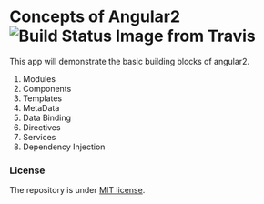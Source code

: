# Concepts of Angular2 ![Build Status Image from Travis](https://travis-ci.org/sairaghavak/concepts-of-angular2.svg?branch=master)

This app will demonstrate the basic building blocks of angular2.

1. Modules
2. Components
3. Templates
4. MetaData
5. Data Binding
6. Directives
7. Services
8. Dependency Injection

### License

The repository is under [MIT license](./LICENSE).





